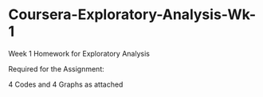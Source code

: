 # Coursera-Exploratory-Analysis-Wk-1
Week 1 Homework for Exploratory Analysis


Required for the Assignment:

4 Codes and 4 Graphs as attached 
